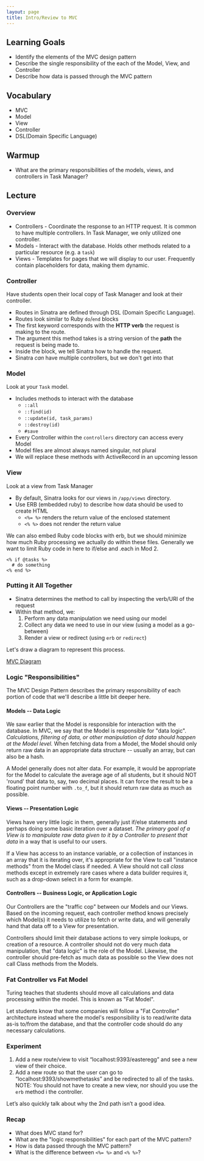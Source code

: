 ```yaml
---
layout: page
title: Intro/Review to MVC
---
```


## Learning Goals

* Identify the elements of the MVC design pattern
* Describe the single responsibility of the each of the Model, View, and Controller
* Describe how data is passed through the MVC pattern

## Vocabulary
* MVC
* Model
* View
* Controller
* DSL(Domain Specific Language)

## Warmup

* What are the primary responsibilities of the models, views, and controllers in Task Manager?


## Lecture

### Overview

* Controllers - Coordinate the response to an HTTP request. It is common to have multiple controllers. In Task Manager, we only utilized one controller.
* Models - Interact with the database. Holds other methods related to a particular resource (e.g. a `task`)
* Views - Templates for pages that we will display to our user. Frequently contain placeholders for data, making them dynamic.

### Controller

Have students open their local copy of Task Manager and look at their controller.

* Routes in Sinatra are defined through DSL (Domain Specific Language).
* Routes look similar to Ruby `do`/`end` blocks
* The first keyword corresponds with the **HTTP verb** the request is making to the route.
* The argument this method takes is a string version of the **path** the request is being made to.
* Inside the block, we tell Sinatra how to handle the request.
* Sinatra *can* have multiple controllers, but we don't get into that

### Model

Look at your `Task` model.

* Includes methods to interact with the database
    * `::all`
    * `::find(id)`
    * `::update(id, task_params)`
    * `::destroy(id)`
    * `#save`
* Every Controller within the `controllers` directory can access every Model
* Model files are almost always named singular, not plural
* We will replace these methods with ActiveRecord in an upcoming lesson

### View

Look at a view from Task Manager

* By default, Sinatra looks for our views in `/app/views` directory.
* Use ERB (embedded ruby) to describe how data should be used to create HTML
    * `<%= %>` renders the return value of the enclosed statement
    * `<% %>` does not render the return value

We can also embed Ruby code blocks with erb, but we should minimize how much
Ruby processing we actually do within these files. Generally we want to limit
Ruby code in here to if/else and .each in Mod 2.

```erb
<% if @tasks %>
  # do something
<% end %>
```

### Putting it All Together

* Sinatra determines the method to call by inspecting the verb/URI of the request
* Within that method, we:
    1. Perform any data manipulation we need using our model
    1. Collect any data we need to use in our view (using a model as a go-between)
    1. Render a view or redirect (using `erb` or `redirect`)

Let's draw a diagram to represent this process.

[MVC Diagram](https://docs.google.com/drawings/d/e/2PACX-1vRrocz01rjJXxrIYnECmpzzVsUzIOrGL5psEFaIeZbMIrqsoU2WVQ-Sd-ZJCzy03VvoQL-KaTbHZd2F/pub?w=474&h=369)


### Logic "Responsibilities"

The MVC Design Pattern describes the primary responsibility of each portion of code that we'll describe a little bit deeper here.

#### Models -- Data Logic

We saw earlier that the Model is responsible for interaction with the database. In MVC, we say that the Model is responsible for "data logic". *Calculations, filtering of data, or other manipulation of data should happen at the Model level.* When fetching data from a Model, the Model should only return raw data in an appropriate data structure -- usually an array, but can also be a hash.

A Model generally does not alter data. For example, it would be appropriate for the Model to calculate the average age of all students, but it should NOT 'round' that data to, say, two decimal places. It can force the result to be a floating point number with `.to_f`, but it should return raw data as much as possible.

#### Views -- Presentation Logic

Views have very little logic in them, generally just if/else statements and perhaps doing some basic iteration over a dataset. *The primary goal of a View is to manipulate raw data given to it by a Controller to present that data* in a way that is useful to our users.

If a View has access to an instance variable, or a collection of instances in an array that it is iterating over, it's appropriate for the View to call "instance methods" from the Model class if needed. A View should not call *class* methods except in extremely rare cases where a data builder requires it, such as a drop-down select in a form for example.

#### Controllers -- Business Logic, or Application Logic

Our Controllers are the "traffic cop" between our Models and our Views. Based on the incoming request, each controller method knows precisely which Model(s) it needs to utilize to fetch or write data, and will generally hand that data off to a View for presentation.

Controllers should limit their database actions to very simple lookups, or creation of a resource. A controller should not do very much data manipulation, that "data logic" is the role of the Model. Likewise, the controller should pre-fetch as much data as possible so the View does not call Class methods from the Models.

### Fat Controller vs Fat Model

Turing teaches that students should move all calculations and data processing within the model. This is known as "Fat Model".

Let students know that some companies will follow a "Fat Controller" architecture instead where the model's responsibility is to read/write data as-is to/from the database, and that the controller code should do any necessary calculations.


### Experiment

1. Add a new route/view to visit  “localhost:9393/easteregg” and see a new view of their choice.
2. Add a new route so that the user can go to “localhost:9393/showmethetasks” and be redirected to all of the tasks. NOTE: You should not have to create a new view, nor should you use the `erb` method i the controller.

Let’s also quickly talk about why the 2nd path isn’t a good idea.

### Recap

* What does MVC stand for?
* What are the "logic responsibilities" for each part of the MVC pattern?
* How is data passed through the MVC pattern?
* What is the difference between `<%= %>` and `<% %>`?
